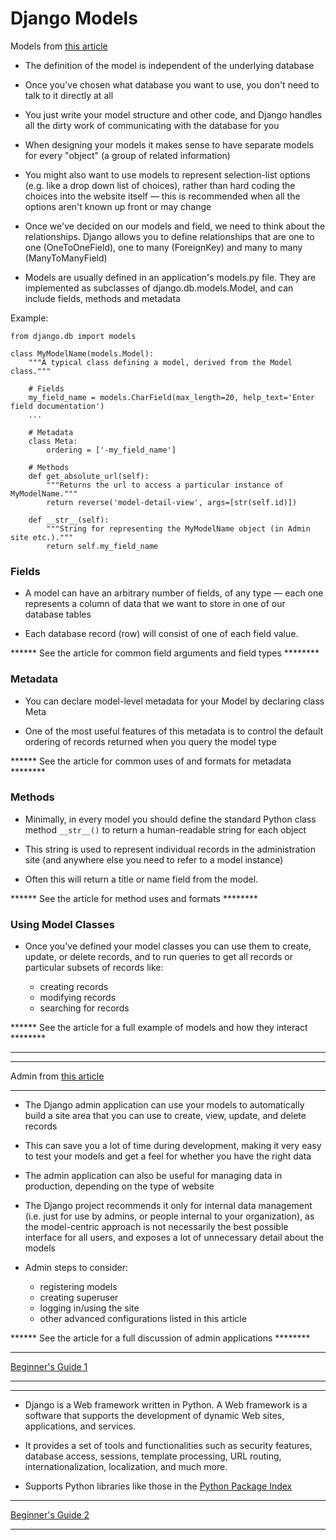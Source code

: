 # Django Models

Models from [this article](https://developer.mozilla.org/en-US/docs/Learn/Server-side/Django/Models)

- The definition of the model is independent of the underlying database 

- Once you've chosen what database you want to use, you don't need to talk to it directly at all

- You just write your model structure and other code, and Django handles all the dirty work of communicating with the database for you

- When designing your models it makes sense to have separate models for every "object" (a group of related information)

- You might also want to use models to represent selection-list options (e.g. like a drop down list of choices), rather than hard coding the choices into the website itself — this is recommended when all the options aren't known up front or may change

- Once we've decided on our models and field, we need to think about the relationships. Django allows you to define relationships that are one to one (OneToOneField), one to many (ForeignKey) and many to many (ManyToManyField)

- Models are usually defined in an application's models.py file. They are implemented as subclasses of django.db.models.Model, and can include fields, methods and metadata

Example:
```
from django.db import models

class MyModelName(models.Model):
    """A typical class defining a model, derived from the Model class."""

    # Fields
    my_field_name = models.CharField(max_length=20, help_text='Enter field documentation')
    ...

    # Metadata
    class Meta:
        ordering = ['-my_field_name']

    # Methods
    def get_absolute_url(self):
        """Returns the url to access a particular instance of MyModelName."""
        return reverse('model-detail-view', args=[str(self.id)])

    def __str__(self):
        """String for representing the MyModelName object (in Admin site etc.)."""
        return self.my_field_name
```

### Fields
- A model can have an arbitrary number of fields, of any type — each one represents a column of data that we want to store in one of our database tables

- Each database record (row) will consist of one of each field value. 

****** See the article for common field arguments and field types ********

### Metadata
- You can declare model-level metadata for your Model by declaring class Meta

- One of the most useful features of this metadata is to control the default ordering of records returned when you query the model type

****** See the article for common uses of and formats for metadata ********

### Methods
- Minimally, in every model you should define the standard Python class method `__str__()` to return a human-readable string for each object

-  This string is used to represent individual records in the administration site (and anywhere else you need to refer to a model instance)

- Often this will return a title or name field from the model.

****** See the article for method uses and formats  ********

### Using Model Classes
- Once you've defined your model classes you can use them to create, update, or delete records, and to run queries to get all records or particular subsets of records like:    

    - creating records
    - modifying records
    - searching for records
    
****** See the article for a full example of models and how they interact ********
___________________
_________________________
Admin from [this article](https://developer.mozilla.org/en-US/docs/Learn/Server-side/Django/Admin_site)
__________________________

- The Django admin application can use your models to automatically build a site area that you can use to create, view, update, and delete records

- This can save you a lot of time during development, making it very easy to test your models and get a feel for whether you have the right data 

- The admin application can also be useful for managing data in production, depending on the type of website

- The Django project recommends it only for internal data management (i.e. just for use by admins, or people internal to your organization), as the model-centric approach is not necessarily the best possible interface for all users, and exposes a lot of unnecessary detail about the models 

- Admin steps to consider:
    - registering models
    - creating superuser
    - logging in/using the site
    - other advanced configurations listed in this article


****** See the article for a full discussion of admin applications ********

__________________________
[Beginner's Guide 1](https://simpleisbetterthancomplex.com/series/2017/09/04/a-complete-beginners-guide-to-django-part-1.html)
_____________________
______________________
- Django is a Web framework written in Python. A Web framework is a software that supports the development of dynamic Web sites, applications, and services. 

- It provides a set of tools and functionalities such as security features, database access, sessions, template processing, URL routing, internationalization, localization, and much more.

- Supports Python libraries like those in the [Python Package Index](https://pypi.org/)

_______________________
[Beginner's Guide 2](https://simpleisbetterthancomplex.com/series/2017/09/11/a-complete-beginners-guide-to-django-part-2.html)
_______________________
